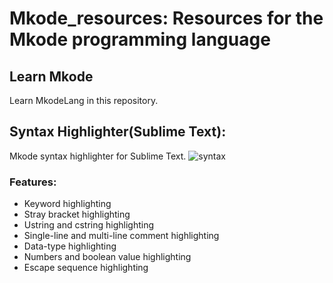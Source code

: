 # Mkode_resources: Resources for the Mkode programming language
## Learn Mkode
Learn MkodeLang in this repository.
## Syntax Highlighter(Sublime Text):
Mkode syntax highlighter for Sublime Text.
![syntax](https://github.com/raklaptudirm/Mkode_syntax_highlighter/blob/master/Syntax.png)
### Features:
* Keyword highlighting
* Stray bracket highlighting
* Ustring and cstring highlighting
* Single-line and multi-line comment highlighting
* Data-type highlighting
* Numbers and boolean value highlighting
* Escape sequence highlighting
